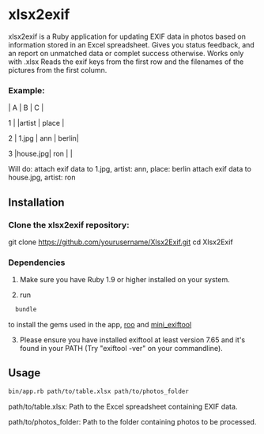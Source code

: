 # xlsx2exif

xlsx2exif is a Ruby application for updating EXIF data in photos based on information stored in an Excel spreadsheet.
Gives you status feedback, and an report on unmatched data or complet success otherwise.
Works only with .xlsx
Reads the exif keys from the first row and the filenames of the pictures from the first column.

### Example:

  |   A     |   B   |   C   |

1 |         |artist | place |

2 | 1.jpg   |  ann  | berlin|

3 |house.jpg|  ron  |       |

Will do:
attach exif data to 1.jpg, artist: ann, place: berlin
attach exif data to house.jpg, artist: ron

## Installation

### Clone the xlsx2exif repository:

git clone https://github.com/yourusername/Xlsx2Exif.git
cd Xlsx2Exif

### Dependencies

1. Make sure you have Ruby 1.9 or higher installed on your system.

2. run
  ```bash
    bundle
  ```
  to install the gems used in the app, [roo](https://rubygems.org/gems/roo) and [mini_exiftool](https://rubygems.org/gems/mini_exiftool)

3. Please ensure you have installed exiftool at least version 7.65
   and it's found in your PATH (Try "exiftool -ver" on your commandline).

## Usage
```bash
bin/app.rb path/to/table.xlsx path/to/photos_folder
```
path/to/table.xlsx: Path to the Excel spreadsheet containing EXIF data.

path/to/photos_folder: Path to the folder containing photos to be processed.

